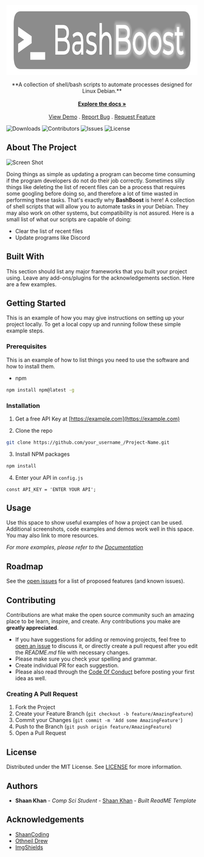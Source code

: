 <br/>
<p align="center">
  <a href="https://github.com/Pixel-Pirate-Team/bashboost-scripts">
    <img src="images/logo-Bashboost.png" alt="Logo" width="885" height="183">
  </a>
  <p align="center">
    **A collection of shell/bash scripts to automate processes designed for Linux Debian.**
    <br/>
    <br/>
    <a href="https://github.com/Pixel-Pirate-Team/bashboost-scripts"><strong>Explore the docs »</strong></a>
    <br/>
    <br/>
    <a href="https://github.com/Pixel-Pirate-Team/bashboost-scripts">View Demo</a>
    .
    <a href="https://github.com/Pixel-Pirate-Team/bashboost-scripts/issues">Report Bug</a>
    .
    <a href="https://github.com/Pixel-Pirate-Team/bashboost-scripts/issues">Request Feature</a>
  </p>
</p>

![Downloads](https://img.shields.io/github/downloads/Pixel-Pirate-Team/bashboost-scripts/total) ![Contributors](https://img.shields.io/github/contributors/Pixel-Pirate-Team/bashboost-scripts?color=dark-green) ![Issues](https://img.shields.io/github/issues/Pixel-Pirate-Team/bashboost-scripts) ![License](https://img.shields.io/github/license/Pixel-Pirate-Team/bashboost-scripts) 

## About The Project

![Screen Shot](images/screenshot.png)

Doing things as simple as updating a program can become time consuming if the program developers do not do their job correctly. Sometimes silly things like deleting the list of recent files can be a process that requires some googling before doing so, and therefore a lot of time wasted in performing these tasks.
That's exactly why **BashBoost** is here! A collection of shell scripts that will allow you to automate tasks in your Debian. They may also work on other systems, but compatibility is not assured.
Here is a small list of what our scripts are capable of doing:
* Clear the list of recent files
* Update programs like Discord


## Built With

This section should list any major frameworks that you built your project using. Leave any add-ons/plugins for the acknowledgements section. Here are a few examples.

## Getting Started

This is an example of how you may give instructions on setting up your project locally.
To get a local copy up and running follow these simple example steps.

### Prerequisites

This is an example of how to list things you need to use the software and how to install them.

* npm

```sh
npm install npm@latest -g
```

### Installation

1. Get a free API Key at [https://example.com](https://example.com)

2. Clone the repo

```sh
git clone https://github.com/your_username_/Project-Name.git
```

3. Install NPM packages

```sh
npm install
```

4. Enter your API in `config.js`

```JS
const API_KEY = 'ENTER YOUR API';
```

## Usage

Use this space to show useful examples of how a project can be used. Additional screenshots, code examples and demos work well in this space. You may also link to more resources.

_For more examples, please refer to the [Documentation](https://example.com)_

## Roadmap

See the [open issues](https://github.com/Pixel-Pirate-Team/bashboost-scripts/issues) for a list of proposed features (and known issues).

## Contributing

Contributions are what make the open source community such an amazing place to be learn, inspire, and create. Any contributions you make are **greatly appreciated**.
* If you have suggestions for adding or removing projects, feel free to [open an issue](https://github.com/Pixel-Pirate-Team/bashboost-scripts/issues/new) to discuss it, or directly create a pull request after you edit the *README.md* file with necessary changes.
* Please make sure you check your spelling and grammar.
* Create individual PR for each suggestion.
* Please also read through the [Code Of Conduct](https://github.com/Pixel-Pirate-Team/bashboost-scripts/blob/main/CODE_OF_CONDUCT.md) before posting your first idea as well.

### Creating A Pull Request

1. Fork the Project
2. Create your Feature Branch (`git checkout -b feature/AmazingFeature`)
3. Commit your Changes (`git commit -m 'Add some AmazingFeature'`)
4. Push to the Branch (`git push origin feature/AmazingFeature`)
5. Open a Pull Request

## License

Distributed under the MIT License. See [LICENSE](https://github.com/Pixel-Pirate-Team/bashboost-scripts/blob/main/LICENSE.md) for more information.

## Authors

* **Shaan Khan** - *Comp Sci Student* - [Shaan Khan](https://github.com/ShaanCoding/) - *Built ReadME Template*

## Acknowledgements

* [ShaanCoding](https://github.com/ShaanCoding/)
* [Othneil Drew](https://github.com/othneildrew/Best-README-Template)
* [ImgShields](https://shields.io/)
